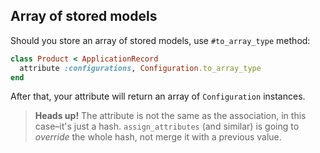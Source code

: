 ## Array of stored models

Should you store an array of stored models, use `#to_array_type` method:

```ruby
class Product < ApplicationRecord
  attribute :configurations, Configuration.to_array_type
end
```

After that, your attribute will return an array of `Configuration` instances.

> **Heads up!** The attribute is not the same as the association, in this case–it's just a hash. `assign_attributes` (and similar) is going to _override_ the whole hash, not merge it with a previous value.
